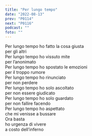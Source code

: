 ```yaml
---
title: "Per lungo tempo"
date: "2022-08-13"
prev: "P0114"
next: "P0116"
podcast: ""
foto: ""
---
```


Per lungo tempo ho fatto la cosa giusta  
per gli altri  
Per lungo tempo ho vissuto mite  
per l’anonimato  
Per lungo tempo ho spostato le emozioni  
per il troppo rumore  
Per lungo tempo ho rinunciato  
per non perdere  
Per lungo tempo ho solo ascoltato  
per non essere giudicato  
Per lungo tempo ho solo guardato  
per non fallire facendo  
Per lungo tempo ho aspettato  
che mi venisse a bussare  
Ora basta  
ho urgenza di vivere  
a costo dell’inferno
